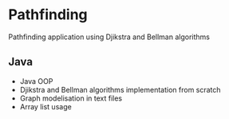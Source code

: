 # Pathfinding
Pathfinding application using Djikstra and Bellman algorithms

## Java 
* Java OOP 
* Djikstra and Bellman algorithms implementation from scratch
* Graph modelisation in text files
* Array list usage 
